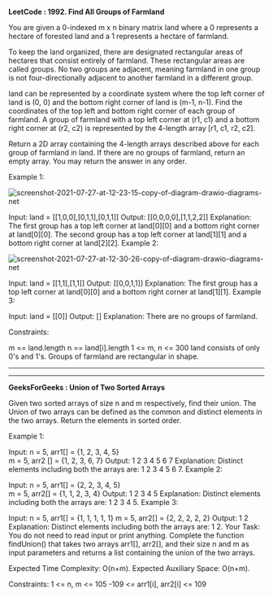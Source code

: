 **LeetCode : 1992. Find All Groups of Farmland**

You are given a 0-indexed m x n binary matrix land where a 0 represents a hectare of forested land and a 1 represents a hectare of farmland.

To keep the land organized, there are designated rectangular areas of hectares that consist entirely of farmland. These rectangular areas are called groups. No two groups are adjacent, meaning farmland in one group is not four-directionally adjacent to another farmland in a different group.

land can be represented by a coordinate system where the top left corner of land is (0, 0) and the bottom right corner of land is (m-1, n-1). Find the coordinates of the top left and bottom right corner of each group of farmland. A group of farmland with a top left corner at (r1, c1) and a bottom right corner at (r2, c2) is represented by the 4-length array [r1, c1, r2, c2].

Return a 2D array containing the 4-length arrays described above for each group of farmland in land. If there are no groups of farmland, return an empty array. You may return the answer in any order.

 

Example 1:

![screenshot-2021-07-27-at-12-23-15-copy-of-diagram-drawio-diagrams-net](https://github.com/NilayKantharia/100-Days-Coding-Challenge/assets/125391394/7cec4a28-5079-4b06-8f0b-e25bc069cf53)


Input: land = [[1,0,0],[0,1,1],[0,1,1]]
Output: [[0,0,0,0],[1,1,2,2]]
Explanation:
The first group has a top left corner at land[0][0] and a bottom right corner at land[0][0].
The second group has a top left corner at land[1][1] and a bottom right corner at land[2][2].
Example 2:

![screenshot-2021-07-27-at-12-30-26-copy-of-diagram-drawio-diagrams-net](https://github.com/NilayKantharia/100-Days-Coding-Challenge/assets/125391394/426264ba-01f0-4dda-a7b6-955b9d466459)

Input: land = [[1,1],[1,1]]
Output: [[0,0,1,1]]
Explanation:
The first group has a top left corner at land[0][0] and a bottom right corner at land[1][1].
Example 3:


Input: land = [[0]]
Output: []
Explanation:
There are no groups of farmland.
 

Constraints:

m == land.length
n == land[i].length
1 <= m, n <= 300
land consists of only 0's and 1's.
Groups of farmland are rectangular in shape.

********


********

**GeeksForGeeks : Union of Two Sorted Arrays**

Given two sorted arrays of size n and m respectively, find their union. The Union of two arrays can be defined as the common and distinct elements in the two arrays. Return the elements in sorted order.

Example 1:

Input: 
n = 5, arr1[] = {1, 2, 3, 4, 5}  
m = 5, arr2 [] = {1, 2, 3, 6, 7}
Output: 
1 2 3 4 5 6 7
Explanation: 
Distinct elements including both the arrays are: 1 2 3 4 5 6 7.
Example 2:

Input: 
n = 5, arr1[] = {2, 2, 3, 4, 5}  
m = 5, arr2[] = {1, 1, 2, 3, 4}
Output: 
1 2 3 4 5
Explanation: 
Distinct elements including both the arrays are: 1 2 3 4 5.
Example 3:

Input:
n = 5, arr1[] = {1, 1, 1, 1, 1}
m = 5, arr2[] = {2, 2, 2, 2, 2}
Output: 
1 2
Explanation: 
Distinct elements including both the arrays are: 1 2.
Your Task: 
You do not need to read input or print anything. Complete the function findUnion() that takes two arrays arr1[], arr2[], and their size n and m as input parameters and returns a list containing the union of the two arrays.

Expected Time Complexity: O(n+m).
Expected Auxiliary Space: O(n+m).

Constraints:
1 <= n, m <= 105
-109 <= arr1[i], arr2[i] <= 109
